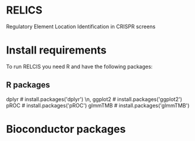 # RELICS
Regulatory Element Location Identification  in CRISPR screens


# Install requirements
To run RELCIS you need R and have the following packages:
## R packages
dplyr # install.packages('dplyr') \n,
ggplot2 # install.packages('ggplot2')
pROC # install.packages('pROC')
glmmTMB # install.packages('glmmTMB')
# Bioconductor packages

